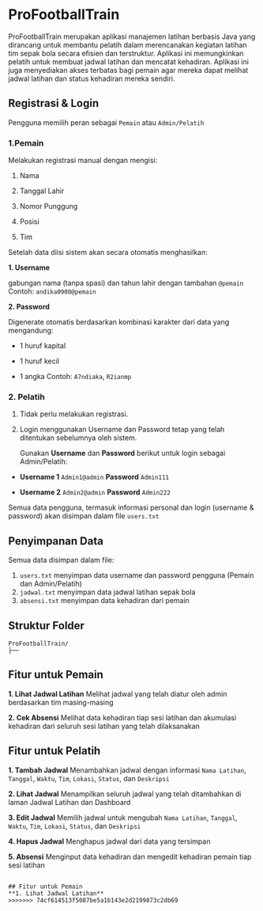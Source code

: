 
# ProFootballTrain
ProFootballTrain merupakan aplikasi manajemen latihan berbasis Java  yang dirancang untuk membantu pelatih dalam merencanakan kegiatan latihan tim sepak bola secara efisien dan terstruktur. Aplikasi ini memungkinkan pelatih untuk membuat jadwal latihan dan mencatat kehadiran. Aplikasi ini juga menyediakan akses terbatas bagi pemain agar mereka dapat melihat jadwal latihan dan status kehadiran mereka sendiri.

## Registrasi & Login
Pengguna memilih peran sebagai `Pemain` atau `Admin/Pelatih`

### **1.Pemain**

Melakukan registrasi manual dengan mengisi:

1. Nama

2. Tanggal Lahir

3. Nomor Punggung

4. Posisi
   
5. Tim

Setelah data diisi sistem akan secara otomatis menghasilkan:

**1. Username** 

gabungan nama (tanpa spasi) dan tahun lahir dengan tambahan `@pemain`
Contoh: `andika0900@pemain`

**2. Password** 

Digenerate otomatis berdasarkan kombinasi karakter dari data yang mengandung:

* 1 huruf kapital

* 1 huruf kecil

* 1 angka
Contoh: `A7ndiaka`, `R2ianmp`

### **2. Pelatih**

1. Tidak perlu melakukan registrasi.

2. Login menggunakan Username dan Password tetap yang telah ditentukan sebelumnya oleh sistem.
   
   Gunakan **Username** dan **Password** berikut untuk login sebagai Admin/Pelatih:

* **Username 1**  `Admin1@admin` **Password** `Admin111`

* **Username 2**  `Admin2@admin` **Password** `Admin222`

Semua data pengguna, termasuk informasi personal dan login (username & password) akan disimpan dalam file `users.txt`

## Penyimpanan Data
Semua data disimpan dalam file:
1. `users.txt` menyimpan data username dan password pengguna (Pemain dan Admin/Pelatih)
2. `jadwal.txt` menyimpan data jadwal latihan sepak bola 
3. `absensi.txt` menyimpan data kehadiran dari pemain

   
## Struktur Folder
```
ProFootballTrain/
├── 

```
    
## Fitur untuk Pemain
**1. Lihat Jadwal Latihan**
Melihat jadwal yang telah diatur oleh admin berdasarkan tim masing-masing

**2. Cek Absensi**
Melihat data kehadiran tiap sesi latihan dan akumulasi kehadiran dari seluruh sesi latihan yang telah dilaksanakan


## Fitur untuk Pelatih
**1. Tambah Jadwal**
Menambahkan jadwal dengan informasi `Nama Latihan`, `Tanggal`, `Waktu`, `Tim`, `Lokasi`, `Status`, dan `Deskripsi`

**2. Lihat Jadwal**
Menampilkan seluruh jadwal yang telah ditambahkan di laman Jadwal Latihan dan Dashboard

**3. Edit Jadwal**
Memilih jadwal untuk mengubah `Nama Latihan`, `Tanggal`, `Waktu`, `Tim`, `Lokasi`, `Status`, dan `Deskripsi`

**4. Hapus Jadwal**
Menghapus jadwal dari data yang tersimpan

**5. Absensi**
Menginput data kehadiran dan mengedit kehadiran pemain tiap sesi latihan





```
    
## Fitur untuk Pemain
**1. Lihat Jadwal Latihan**
>>>>>>> 74cf614513f5087be5a1b143e2d2199873c2db69
